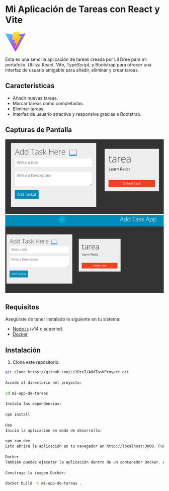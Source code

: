 # Mi Aplicación de Tareas con React y Vite

![Logo de la Aplicación](/public/vite.svg)

Esta es una sencilla aplicación de tareas creada por Lil Dree para mi portafolio. Utiliza React, Vite, TypeScript, y Bootstrap para ofrecer una interfaz de usuario amigable para añadir, eliminar y crear tareas.

## Características

- Añadir nuevas tareas.
- Marcar tareas como completadas.
- Eliminar tareas.
- Interfaz de usuario atractiva y responsive gracias a Bootstrap.

## Capturas de Pantalla

![Captura de Pantalla 1](/public/img/captura1.png)
![Captura de Pantalla 2](/public/img/captura2.png)

## Requisitos

Asegúrate de tener instalado lo siguiente en tu sistema:

- [Node.js](https://nodejs.org/) (v14 o superior)
- [Docker](https://www.docker.com/)

## Instalación

1. Clona este repositorio:

```bash
git clone https://github.com/LilDre7/AddTaskProyect.git

Accede al directorio del proyecto:

cd mi-app-de-tareas

Instala las dependencias:

npm install

Uso
Inicia la aplicación en modo de desarrollo:

npm run dev
Esto abrirá la aplicación en tu navegador en http://localhost:3000. Puedes empezar a añadir y gestionar tus tareas desde aquí.

Docker
También puedes ejecutar la aplicación dentro de un contenedor Docker. Asegúrate de tener Docker instalado y sigue estos pasos:

Construye la imagen Docker:

docker build -t mi-app-de-tareas .


```
